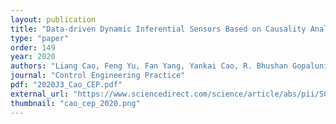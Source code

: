```yaml
---
layout: publication
title: "Data-driven Dynamic Inferential Sensors Based on Causality Analysis"
type: "paper"
order: 149
year: 2020
authors: "Liang Cao, Feng Yu, Fan Yang, Yankai Cao, R. Bhushan Gopaluni"
journal: "Control Engineering Practice"
pdf: "2020J3_Cao_CEP.pdf"
external_url: "https://www.sciencedirect.com/science/article/abs/pii/S0967066120301969"
thumbnail: "cao_cep_2020.png"
---
```


